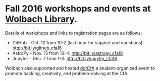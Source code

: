 # Fall 2016 workshops and events at [Wolbach Library](http://library.cfa.harvard.edu/).
    
Details of workshops and links to registration pages are as follows:

+ GitHub - Oct. 12 from 10-2 (last hour for support and questions): http://bit.ly/github_cfa16
+ AstroPy - Nov. 15 from 10-4: http://bit.ly/astropy_cfa16
+ Jupyter - Dec. 7 from 1-3: http://bit.ly/jupyter_cfa16
   
Wolbach also supported and hosted [dotCfA](https://github.com/CfA-Library/dotCfA) a student-organized event to promote hacking, creativity, and problem-solving at the CfA.

